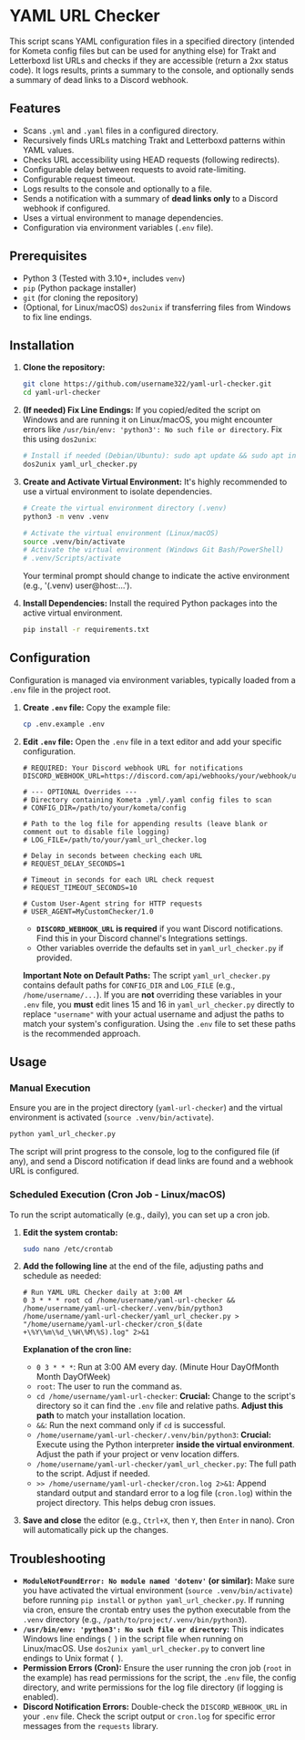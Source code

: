 # YAML URL Checker

This script scans YAML configuration files in a specified directory (intended for Kometa config files but can be used for anything else) for Trakt and Letterboxd list URLs and checks if they are accessible (return a 2xx status code). It logs results, prints a summary to the console, and optionally sends a summary of dead links to a Discord webhook.

## Features

- Scans `.yml` and `.yaml` files in a configured directory.
- Recursively finds URLs matching Trakt and Letterboxd patterns within YAML values.
- Checks URL accessibility using HEAD requests (following redirects).
- Configurable delay between requests to avoid rate-limiting.
- Configurable request timeout.
- Logs results to the console and optionally to a file.
- Sends a notification with a summary of **dead links only** to a Discord webhook if configured.
- Uses a virtual environment to manage dependencies.
- Configuration via environment variables (`.env` file).

## Prerequisites

- Python 3 (Tested with 3.10+, includes `venv`)
- `pip` (Python package installer)
- `git` (for cloning the repository)
- (Optional, for Linux/macOS) `dos2unix` if transferring files from Windows to fix line endings.

## Installation

1.  **Clone the repository:**

    ```bash
    git clone https://github.com/username322/yaml-url-checker.git
    cd yaml-url-checker
    ```

2.  **(If needed) Fix Line Endings:** If you copied/edited the script on Windows and are running it on Linux/macOS, you might encounter errors like `/usr/bin/env: 'python3': No such file or directory`. Fix this using `dos2unix`:

    ```bash
    # Install if needed (Debian/Ubuntu): sudo apt update && sudo apt install dos2unix
    dos2unix yaml_url_checker.py
    ```

3.  **Create and Activate Virtual Environment:** It's highly recommended to use a virtual environment to isolate dependencies.

    ```bash
    # Create the virtual environment directory (.venv)
    python3 -m venv .venv

    # Activate the virtual environment (Linux/macOS)
    source .venv/bin/activate
    # Activate the virtual environment (Windows Git Bash/PowerShell)
    # .venv/Scripts/activate
    ```

    Your terminal prompt should change to indicate the active environment (e.g., '(.venv) user@host:...').

4.  **Install Dependencies:** Install the required Python packages into the active virtual environment.
    ```bash
    pip install -r requirements.txt
    ```

## Configuration

Configuration is managed via environment variables, typically loaded from a `.env` file in the project root.

1.  **Create `.env` file:** Copy the example file:

    ```bash
    cp .env.example .env
    ```

2.  **Edit `.env` file:** Open the `.env` file in a text editor and add your specific configuration.

    ```dotenv
    # REQUIRED: Your Discord webhook URL for notifications
    DISCORD_WEBHOOK_URL=https://discord.com/api/webhooks/your/webhook/url/here

    # --- OPTIONAL Overrides ---
    # Directory containing Kometa .yml/.yaml config files to scan
    # CONFIG_DIR=/path/to/your/kometa/config

    # Path to the log file for appending results (leave blank or comment out to disable file logging)
    # LOG_FILE=/path/to/your/yaml_url_checker.log

    # Delay in seconds between checking each URL
    # REQUEST_DELAY_SECONDS=1

    # Timeout in seconds for each URL check request
    # REQUEST_TIMEOUT_SECONDS=10

    # Custom User-Agent string for HTTP requests
    # USER_AGENT=MyCustomChecker/1.0
    ```

    - **`DISCORD_WEBHOOK_URL` is required** if you want Discord notifications. Find this in your Discord channel's Integrations settings.
    - Other variables override the defaults set in `yaml_url_checker.py` if provided.

    **Important Note on Default Paths:** The script `yaml_url_checker.py` contains default paths for `CONFIG_DIR` and `LOG_FILE` (e.g., `/home/username/...`). If you are **not** overriding these variables in your `.env` file, you **must** edit lines 15 and 16 in `yaml_url_checker.py` directly to replace `"username"` with your actual username and adjust the paths to match your system's configuration. Using the `.env` file to set these paths is the recommended approach.

## Usage

### Manual Execution

Ensure you are in the project directory (`yaml-url-checker`) and the virtual environment is activated (`source .venv/bin/activate`).

```bash
python yaml_url_checker.py
```

The script will print progress to the console, log to the configured file (if any), and send a Discord notification if dead links are found and a webhook URL is configured.

### Scheduled Execution (Cron Job - Linux/macOS)

To run the script automatically (e.g., daily), you can set up a cron job.

1.  **Edit the system crontab:**

    ```bash
    sudo nano /etc/crontab
    ```

2.  **Add the following line** at the end of the file, adjusting paths and schedule as needed:

    ```crontab
    # Run YAML URL Checker daily at 3:00 AM
    0 3 * * * root cd /home/username/yaml-url-checker && /home/username/yaml-url-checker/.venv/bin/python3 /home/username/yaml-url-checker/yaml_url_checker.py > "/home/username/yaml-url-checker/cron_$(date +\%Y\%m\%d_\%H\%M\%S).log" 2>&1
    ```

    **Explanation of the cron line:**

    - `0 3 * * *`: Run at 3:00 AM every day. (Minute Hour DayOfMonth Month DayOfWeek)
    - `root`: The user to run the command as.
    - `cd /home/username/yaml-url-checker`: **Crucial:** Change to the script's directory so it can find the `.env` file and relative paths. **Adjust this path** to match your installation location.
    - `&&`: Run the next command only if `cd` is successful.
    - `/home/username/yaml-url-checker/.venv/bin/python3`: **Crucial:** Execute using the Python interpreter **inside the virtual environment**. Adjust the path if your project or venv location differs.
    - `/home/username/yaml-url-checker/yaml_url_checker.py`: The full path to the script. Adjust if needed.
    - `>> /home/username/yaml-url-checker/cron.log 2>&1`: Append standard output and standard error to a log file (`cron.log`) within the project directory. This helps debug cron issues.

3.  **Save and close** the editor (e.g., `Ctrl+X`, then `Y`, then `Enter` in nano). Cron will automatically pick up the changes.

## Troubleshooting

- **`ModuleNotFoundError: No module named 'dotenv'` (or similar):** Make sure you have activated the virtual environment (`source .venv/bin/activate`) before running `pip install` or `python yaml_url_checker.py`. If running via cron, ensure the crontab entry uses the python executable from the `.venv` directory (e.g., `/path/to/project/.venv/bin/python3`).
- **`/usr/bin/env: 'python3': No such file or directory`:** This indicates Windows line endings (`
`) in the script file when running on Linux/macOS. Use `dos2unix yaml_url_checker.py` to convert line endings to Unix format (`
`).
- **Permission Errors (Cron):** Ensure the user running the cron job (`root` in the example) has read permissions for the script, the `.env` file, the config directory, and write permissions for the log file directory (if logging is enabled).
- **Discord Notification Errors:** Double-check the `DISCORD_WEBHOOK_URL` in your `.env` file. Check the script output or `cron.log` for specific error messages from the `requests` library.
